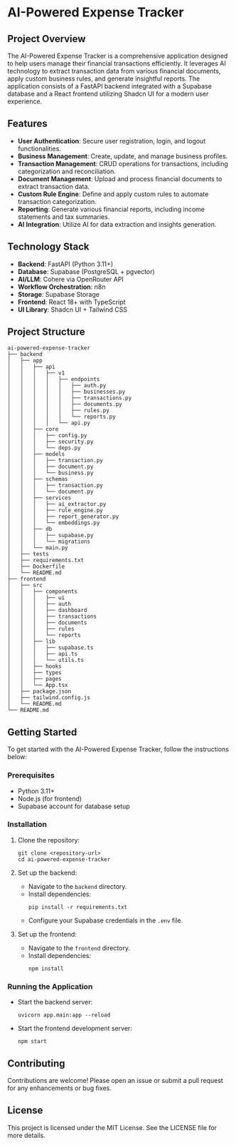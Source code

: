 # AI-Powered Expense Tracker

## Project Overview
The AI-Powered Expense Tracker is a comprehensive application designed to help users manage their financial transactions efficiently. It leverages AI technology to extract transaction data from various financial documents, apply custom business rules, and generate insightful reports. The application consists of a FastAPI backend integrated with a Supabase database and a React frontend utilizing Shadcn UI for a modern user experience.

## Features
- **User Authentication**: Secure user registration, login, and logout functionalities.
- **Business Management**: Create, update, and manage business profiles.
- **Transaction Management**: CRUD operations for transactions, including categorization and reconciliation.
- **Document Management**: Upload and process financial documents to extract transaction data.
- **Custom Rule Engine**: Define and apply custom rules to automate transaction categorization.
- **Reporting**: Generate various financial reports, including income statements and tax summaries.
- **AI Integration**: Utilize AI for data extraction and insights generation.

## Technology Stack
- **Backend**: FastAPI (Python 3.11+)
- **Database**: Supabase (PostgreSQL + pgvector)
- **AI/LLM**: Cohere via OpenRouter API
- **Workflow Orchestration**: n8n
- **Storage**: Supabase Storage
- **Frontend**: React 18+ with TypeScript
- **UI Library**: Shadcn UI + Tailwind CSS

## Project Structure
```
ai-powered-expense-tracker
├── backend
│   ├── app
│   │   ├── api
│   │   │   ├── v1
│   │   │   │   ├── endpoints
│   │   │   │   │   ├── auth.py
│   │   │   │   │   ├── businesses.py
│   │   │   │   │   ├── transactions.py
│   │   │   │   │   ├── documents.py
│   │   │   │   │   ├── rules.py
│   │   │   │   │   └── reports.py
│   │   │   │   └── api.py
│   │   ├── core
│   │   │   ├── config.py
│   │   │   ├── security.py
│   │   │   └── deps.py
│   │   ├── models
│   │   │   ├── transaction.py
│   │   │   ├── document.py
│   │   │   └── business.py
│   │   ├── schemas
│   │   │   ├── transaction.py
│   │   │   └── document.py
│   │   ├── services
│   │   │   ├── ai_extractor.py
│   │   │   ├── rule_engine.py
│   │   │   ├── report_generator.py
│   │   │   └── embeddings.py
│   │   ├── db
│   │   │   ├── supabase.py
│   │   │   └── migrations
│   │   └── main.py
│   ├── tests
│   ├── requirements.txt
│   ├── Dockerfile
│   └── README.md
├── frontend
│   ├── src
│   │   ├── components
│   │   │   ├── ui
│   │   │   ├── auth
│   │   │   ├── dashboard
│   │   │   ├── transactions
│   │   │   ├── documents
│   │   │   ├── rules
│   │   │   └── reports
│   │   ├── lib
│   │   │   ├── supabase.ts
│   │   │   ├── api.ts
│   │   │   └── utils.ts
│   │   ├── hooks
│   │   ├── types
│   │   ├── pages
│   │   └── App.tsx
│   ├── package.json
│   ├── tailwind.config.js
│   └── README.md
└── README.md
```

## Getting Started
To get started with the AI-Powered Expense Tracker, follow the instructions below:

### Prerequisites
- Python 3.11+
- Node.js (for frontend)
- Supabase account for database setup

### Installation
1. Clone the repository:
   ```
   git clone <repository-url>
   cd ai-powered-expense-tracker
   ```

2. Set up the backend:
   - Navigate to the `backend` directory.
   - Install dependencies:
     ```
     pip install -r requirements.txt
     ```
   - Configure your Supabase credentials in the `.env` file.

3. Set up the frontend:
   - Navigate to the `frontend` directory.
   - Install dependencies:
     ```
     npm install
     ```

### Running the Application
- Start the backend server:
  ```
  uvicorn app.main:app --reload
  ```

- Start the frontend development server:
  ```
  npm start
  ```

## Contributing
Contributions are welcome! Please open an issue or submit a pull request for any enhancements or bug fixes.

## License
This project is licensed under the MIT License. See the LICENSE file for more details.